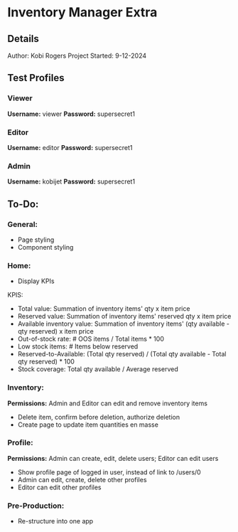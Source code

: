 # Inventory Manager Extra
## Details
Author: Kobi Rogers
Project Started: 9-12-2024


## Test Profiles
### Viewer
**Username:** viewer
**Password:** supersecret1

### Editor
**Username:** editor
**Password:** supersecret1

### Admin
**Username:** kobijet
**Password:** supersecret1


## To-Do:
### General:
- Page styling
- Component styling

### Home:
- Display KPIs

KPIS:
- Total value: Summation of inventory items' qty x item price
- Reserved value: Summation of inventory items' reserved qty x item price
- Available inventory value: Summation of inventory items' (qty available - qty reserved) x item price
- Out-of-stock rate: # OOS items / Total items * 100
- Low stock items: # Items below reserved
- Reserved-to-Available: (Total qty reserved) / (Total qty available - Total qty reserved) * 100
- Stock coverage: Total qty available / Average reserved

### Inventory:
**Permissions:** Admin and Editor can edit and remove inventory items

- Delete item, confirm before deletion, authorize deletion
- Create page to update item quantities en masse

### Profile:
**Permissions:** Admin can create, edit, delete users; Editor can edit users

- Show profile page of logged in user, instead of link to /users/0
- Admin can edit, create, delete other profiles
- Editor can edit other profiles

### Pre-Production:
- Re-structure into one app
